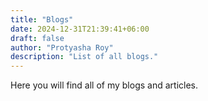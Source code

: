 ```yaml
---
title: "Blogs"
date: 2024-12-31T21:39:41+06:00
draft: false
author: "Protyasha Roy"
description: "List of all blogs."
---
```

Here you will find all of my blogs and articles.